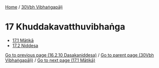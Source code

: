 
[Home](/) / [30Vbh Vibhaṅgapāḷi](../30Vbh.md)

# 17 Khuddakavatthuvibhaṅga

* [17.1 Mātikā](17/17.1.md)
* [17.2 Niddesa](17/17.2.md)

[Go to previous page (16.2.10 Dasakaniddesa)](16/16.2/16.2.10.md) / [Go to parent page (30Vbh Vibhaṅgapāḷi)](0.md) / [Go to next page (17.1 Mātikā)](17/17.1.md)


